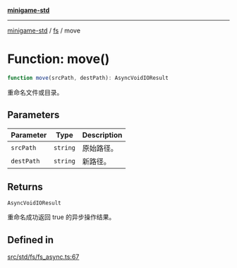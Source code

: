[**minigame-std**](../../../README.md)

***

[minigame-std](../../../README.md) / [fs](../README.md) / move

# Function: move()

```ts
function move(srcPath, destPath): AsyncVoidIOResult
```

重命名文件或目录。

## Parameters

| Parameter | Type | Description |
| ------ | ------ | ------ |
| `srcPath` | `string` | 原始路径。 |
| `destPath` | `string` | 新路径。 |

## Returns

`AsyncVoidIOResult`

重命名成功返回 true 的异步操作结果。

## Defined in

[src/std/fs/fs\_async.ts:67](https://github.com/JiangJie/minigame-std/blob/8633d80114dee6c79033ec094d8233bd8263bedc/src/std/fs/fs_async.ts#L67)
